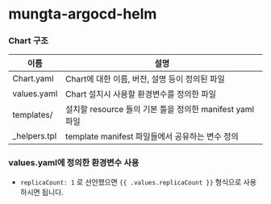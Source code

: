 # mungta-argocd-helm
### Chart 구조

| 이름         | 설명                                                     |
| ------------ | -------------------------------------------------------- |
| Chart.yaml   | Chart에 대한 이름, 버전, 설명 등이 정의된 파일           |
| values.yaml  | Chart 설치시 사용할 환경변수를 정의한 파일               |
| templates/   | 설치할 resource 들의 기본 틀을 정의한 manifest yaml 파일 |
| _helpers.tpl | template manifest 파일들에서 공유하는 변수 정의          |

### values.yaml에 정의한 환경변수 사용

- ``replicaCount: 1`` 로 선언했으면 ``{{ .values.replicaCount }}`` 형식으로 사용하시면 됩니다.
